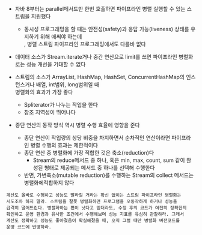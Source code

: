 * 자바  8부터는 parallel메서드만 한번 호출하면 파이프라인 병렬 실행할 수 있는 스트림을 지원했다
  * 동시성 프로그래밍을 할 때는 안전성(safety)과 응답 가능(liveness) 상태를 유지하기 위해 애써야 하는데<br>
  , 병렬 스트림 파이프라인 프로그래밍에서도 다를바 없다

* 데이터 소스가 Stream.iterate거나 중간 연산으로 limit를 쓰면 파이프라인 병렬화로는 성능 개선을 기대할 수 없다
* 스트림의 소스가 ArrayList, HashMap, HashSet, ConcurrentHashMap의 인스턴스거나 배열, int범위, long범위일 때<br>
병렬화의 효과가 가장 좋다
  * Spliterator가 나누는 작업을 한다
  * 참조 지역성이 뛰어나다

* 종단 연산의 동작 방식 역시 병렬 수행 효율에 영향을 준다
  * 종단 연산이 작업량의 상당 비중을 차지하면서 순차적인 연산이라면 파이프라인 병렬 수행의 효과는 제한적이다
  * 종단 연산 중 병렬화에 가장 적합한 것은 축소(reduction)다
    * Stream의 reduce메서드 중 하나, 혹은 min, max, count, sum 같이 완성된 형태로 제공되는 메서드 중 하나를 선택해 수행한다
  * 반면, 가변축소(mutable reduction)를 수행하는 Stream의 collect 메서드는 병렬화에적합하지 않다


```
계산도 올바로 수행하고 성능도 빨라질 거라는 확신 없이는 스트림 파이프라인 병렬화는
시도조차 하지 말라. 스트림을 잘못 병렬화하면 프로그램을 오동작하게 하거나 성능을
급격히 떨어뜨린다. 병렬화하는 편이 낫다고 믿더라도, 수정 후의 코드가 여전히 정확한지
확인하고 운영 환경과 유사한 조건에서 수행해보며 성능 지표를 유심히 관찰하라. 그래서
계산도 정확하고 성능도 좋아졌음이 확실해졌을 때, 오직 그럴 때만 병렬화 버전코드를
운영 코드에 반영하라.
```